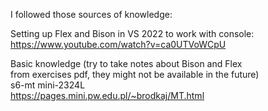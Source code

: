 I followed those sources of knowledge:  

Setting up Flex and Bison in VS 2022 to work with console:  
https://www.youtube.com/watch?v=ca0UTVoWCpU  

Basic knowledge (try to take notes about Bison and Flex  
from exercises pdf, they might not be available in the future)  
s6-mt mini-2324L  
https://pages.mini.pw.edu.pl/~brodkaj/MT.html  

